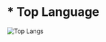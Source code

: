 <h1>* Top Language</h1>

![Top Langs](https://github-readme-stats.vercel.app/api/top-langs/?username=1337DaKL&layout=donut&theme=radical&title_color=EB0029&text_color=87C647)


